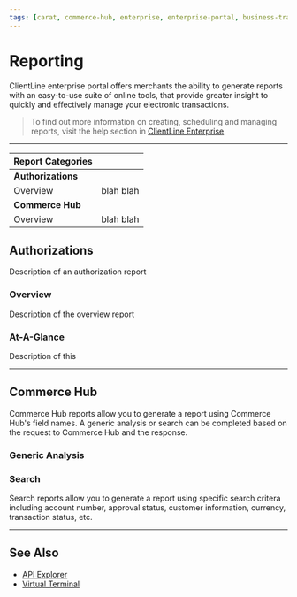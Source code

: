 ```yaml
---
tags: [carat, commerce-hub, enterprise, enterprise-portal, business-track, virtual-terminal, reporting, settings]
---
```



# Reporting

ClientLine enterprise portal offers merchants the ability to generate reports with an easy-to-use suite of online tools, that provide greater insight to quickly and effectively manage your electronic transactions. 

<!-- theme: info -->
>To find out more information on creating, scheduling and managing reports, visit the help section in [ClientLine Enterprise](path?=https://www.businesstrack.com).

---

| Report Categories | |
| --- |--- |
| **Authorizations** |
| Overview | blah blah  |
| **Commerce Hub** |
| Overview | blah blah  |


## Authorizations

Description of an authorization report

### Overview

Description of the overview report 

### At-A-Glance

Description of this

---

## Commerce Hub

Commerce Hub reports allow you to generate a report using Commerce Hub's  field names. A generic analysis or search can be completed based on the request to Commerce Hub and the response.  

### Generic Analysis


### Search

Search reports allow you to generate a report using specific search critera including account number, approval status, customer information, currency, transaction status, etc. 

--- 

## See Also


- [API Explorer](../api/?type=post&path=/payments/v1/charges)
- [Virtual Terminal](?path=docs/Online-Mobile-Digital/Virtual-Terminal/Virtual-Terminal.md)